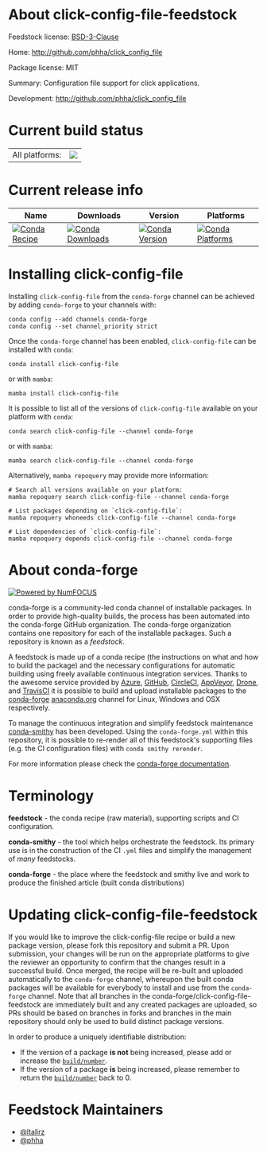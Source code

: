 About click-config-file-feedstock
=================================

Feedstock license: [BSD-3-Clause](https://github.com/conda-forge/click_config_file-feedstock/blob/main/LICENSE.txt)

Home: http://github.com/phha/click_config_file

Package license: MIT

Summary: Configuration file support for click applications.

Development: http://github.com/phha/click_config_file

Current build status
====================


<table><tr><td>All platforms:</td>
    <td>
      <a href="https://dev.azure.com/conda-forge/feedstock-builds/_build/latest?definitionId=6573&branchName=main">
        <img src="https://dev.azure.com/conda-forge/feedstock-builds/_apis/build/status/click_config_file-feedstock?branchName=main">
      </a>
    </td>
  </tr>
</table>

Current release info
====================

| Name | Downloads | Version | Platforms |
| --- | --- | --- | --- |
| [![Conda Recipe](https://img.shields.io/badge/recipe-click--config--file-green.svg)](https://anaconda.org/conda-forge/click-config-file) | [![Conda Downloads](https://img.shields.io/conda/dn/conda-forge/click-config-file.svg)](https://anaconda.org/conda-forge/click-config-file) | [![Conda Version](https://img.shields.io/conda/vn/conda-forge/click-config-file.svg)](https://anaconda.org/conda-forge/click-config-file) | [![Conda Platforms](https://img.shields.io/conda/pn/conda-forge/click-config-file.svg)](https://anaconda.org/conda-forge/click-config-file) |

Installing click-config-file
============================

Installing `click-config-file` from the `conda-forge` channel can be achieved by adding `conda-forge` to your channels with:

```
conda config --add channels conda-forge
conda config --set channel_priority strict
```

Once the `conda-forge` channel has been enabled, `click-config-file` can be installed with `conda`:

```
conda install click-config-file
```

or with `mamba`:

```
mamba install click-config-file
```

It is possible to list all of the versions of `click-config-file` available on your platform with `conda`:

```
conda search click-config-file --channel conda-forge
```

or with `mamba`:

```
mamba search click-config-file --channel conda-forge
```

Alternatively, `mamba repoquery` may provide more information:

```
# Search all versions available on your platform:
mamba repoquery search click-config-file --channel conda-forge

# List packages depending on `click-config-file`:
mamba repoquery whoneeds click-config-file --channel conda-forge

# List dependencies of `click-config-file`:
mamba repoquery depends click-config-file --channel conda-forge
```


About conda-forge
=================

[![Powered by
NumFOCUS](https://img.shields.io/badge/powered%20by-NumFOCUS-orange.svg?style=flat&colorA=E1523D&colorB=007D8A)](https://numfocus.org)

conda-forge is a community-led conda channel of installable packages.
In order to provide high-quality builds, the process has been automated into the
conda-forge GitHub organization. The conda-forge organization contains one repository
for each of the installable packages. Such a repository is known as a *feedstock*.

A feedstock is made up of a conda recipe (the instructions on what and how to build
the package) and the necessary configurations for automatic building using freely
available continuous integration services. Thanks to the awesome service provided by
[Azure](https://azure.microsoft.com/en-us/services/devops/), [GitHub](https://github.com/),
[CircleCI](https://circleci.com/), [AppVeyor](https://www.appveyor.com/),
[Drone](https://cloud.drone.io/welcome), and [TravisCI](https://travis-ci.com/)
it is possible to build and upload installable packages to the
[conda-forge](https://anaconda.org/conda-forge) [anaconda.org](https://anaconda.org/)
channel for Linux, Windows and OSX respectively.

To manage the continuous integration and simplify feedstock maintenance
[conda-smithy](https://github.com/conda-forge/conda-smithy) has been developed.
Using the ``conda-forge.yml`` within this repository, it is possible to re-render all of
this feedstock's supporting files (e.g. the CI configuration files) with ``conda smithy rerender``.

For more information please check the [conda-forge documentation](https://conda-forge.org/docs/).

Terminology
===========

**feedstock** - the conda recipe (raw material), supporting scripts and CI configuration.

**conda-smithy** - the tool which helps orchestrate the feedstock.
                   Its primary use is in the construction of the CI ``.yml`` files
                   and simplify the management of *many* feedstocks.

**conda-forge** - the place where the feedstock and smithy live and work to
                  produce the finished article (built conda distributions)


Updating click-config-file-feedstock
====================================

If you would like to improve the click-config-file recipe or build a new
package version, please fork this repository and submit a PR. Upon submission,
your changes will be run on the appropriate platforms to give the reviewer an
opportunity to confirm that the changes result in a successful build. Once
merged, the recipe will be re-built and uploaded automatically to the
`conda-forge` channel, whereupon the built conda packages will be available for
everybody to install and use from the `conda-forge` channel.
Note that all branches in the conda-forge/click-config-file-feedstock are
immediately built and any created packages are uploaded, so PRs should be based
on branches in forks and branches in the main repository should only be used to
build distinct package versions.

In order to produce a uniquely identifiable distribution:
 * If the version of a package **is not** being increased, please add or increase
   the [``build/number``](https://docs.conda.io/projects/conda-build/en/latest/resources/define-metadata.html#build-number-and-string).
 * If the version of a package **is** being increased, please remember to return
   the [``build/number``](https://docs.conda.io/projects/conda-build/en/latest/resources/define-metadata.html#build-number-and-string)
   back to 0.

Feedstock Maintainers
=====================

* [@ltalirz](https://github.com/ltalirz/)
* [@phha](https://github.com/phha/)

